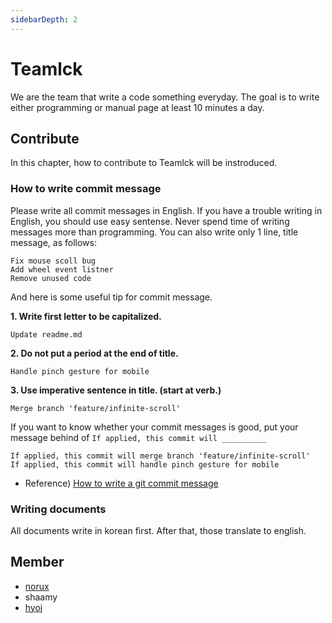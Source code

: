 ```yaml
---
sidebarDepth: 2
---
```


# Teamlck
We are the team that write a code something everyday. The goal is to write either programming or manual page at least 10 minutes a day.

## Contribute
In this chapter, how to contribute to Teamlck will be instroduced.

### How to write commit message
Please write all commit messages in English. If you have a trouble writing in English, you should use easy sentense. Never spend time of writing messages more than programming. You can also write only 1 line, title message, as follows:

```text
Fix mouse scoll bug
Add wheel event listner
Remove unused code
```

And here is some useful tip for commit message.

**1. Write first letter to be capitalized.**
```text
Update readme.md
```

**2. Do not put a period at the end of title.**
```text
Handle pinch gesture for mobile
```

**3. Use imperative sentence in title. (start at verb.)**
```
Merge branch 'feature/infinite-scroll'
```

If you want to know whether your commit messages is good, put your message behind of `If applied, this commit will __________`

```text
If applied, this commit will merge branch 'feature/infinite-scroll'
If applied, this commit will handle pinch gesture for mobile
```

* Reference) [How to write a git commit message](https://item4.github.io/2016-11-01/How-to-Write-a-Git-Commit-Message)

### Writing documents
All documents write in korean first. After that, those translate to english.

## Member

* [norux](https://github.com/norux)
* shaamy
* [hyoj](https://github.com/hyoj)
